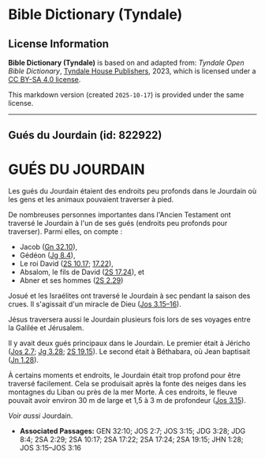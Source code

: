 # Bible Dictionary (Tyndale)

## License Information

**Bible Dictionary (Tyndale)** is based on and adapted from: _Tyndale Open Bible Dictionary_, [Tyndale House Publishers](https://tyndaleopenresources.com/), 2023, which is licensed under a [CC BY-SA 4.0 license](https://creativecommons.org/licenses/by-sa/4.0/legalcode.en).

This markdown version (created `2025-10-17`) is provided under the same license.



--------------------------------

## Gués du Jourdain (id: 822922)

GUÉS DU JOURDAIN
================

Les gués du Jourdain étaient des endroits peu profonds dans le Jourdain où les gens et les animaux pouvaient traverser à pied.

De nombreuses personnes importantes dans l'Ancien Testament ont traversé le Jourdain à l'un de ses gués (endroits peu profonds pour traverser). Parmi elles, on compte :

* Jacob ([Gn 32\.10](https://ref.ly/Gen32:10)),
* Gédéon ([Jg 8\.4](https://ref.ly/Judg8:4)),
* Le roi David ([2S 10\.17](https://ref.ly/2Sam10:17); [17\.22](https://ref.ly/2Sam17:22)),
* Absalom, le fils de David ([2S 17\.24](https://ref.ly/2Sam17:24)), et
* Abner et ses hommes ([2S 2\.29](https://ref.ly/2Sam2:29))

Josué et les Israélites ont traversé le Jourdain à sec pendant la saison des crues. Il s'agissait d'un miracle de Dieu ([Jos 3\.15–16](https://ref.ly/Josh3:15-Josh3:16)).

Jésus traversera aussi le Jourdain plusieurs fois lors de ses voyages entre la Galilée et Jérusalem.

Il y avait deux gués principaux dans le Jourdain. Le premier était à Jéricho ([Jos 2\.7](https://ref.ly/Josh2:7); [Jg 3\.28](https://ref.ly/Judg3:28); [2S 19\.15](https://ref.ly/2Sam19:15)). Le second était à Béthabara, où Jean baptisait ([Jn 1\.28](https://ref.ly/John1:28)).

À certains moments et endroits, le Jourdain était trop profond pour être traversé facilement. Cela se produisait après la fonte des neiges dans les montagnes du Liban ou près de la mer Morte. À ces endroits, le fleuve pouvait avoir environ 30 m de large et 1,5 à 3 m de profondeur ([Jos 3\.15](https://ref.ly/Josh3:15)).

*Voir aussi* Jourdain.

* **Associated Passages:** GEN 32:10; JOS 2:7; JOS 3:15; JDG 3:28; JDG 8:4; 2SA 2:29; 2SA 10:17; 2SA 17:22; 2SA 17:24; 2SA 19:15; JHN 1:28; JOS 3:15–JOS 3:16

